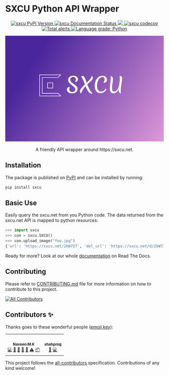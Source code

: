 # SXCU Python API Wrapper
<p align="center">
  <a href="https://pypi.org/project/sxcu/">
    <img src="https://img.shields.io/pypi/v/sxcu" alt="sxcu PyPI Version">
  </a>
  <a href="https://sxcu.syrusdark.website">
    <img src="https://readthedocs.org/projects/sxcu/badge/?version=latest" alt="sxcu Documentation Status">
  </a>
  <a href="https://opensource.org/licenses/Apache-2.0">
    <img src="https://img.shields.io/badge/License-Apache2.0-green.svg" alt"sxcu License">
  </a>
  <a href="https://codecov.io/gh/naveen521kk/sxcu">
    <img src="https://codecov.io/gh/naveen521kk/sxcu/branch/master/graph/badge.svg" alt="sxcu codecov">
  </a>
  <a href="https://lgtm.com/projects/g/naveen521kk/sxcu/alerts/">
    <img alt="Total alerts" src="https://img.shields.io/lgtm/alerts/g/naveen521kk/sxcu.svg?logo=lgtm&logoWidth=18"/>
  </a>
  <a href="https://lgtm.com/projects/g/naveen521kk/sxcu/context:python">
    <img alt="Language grade: Python" src="https://img.shields.io/lgtm/grade/python/g/naveen521kk/sxcu.svg?logo=lgtm&logoWidth=18"/>
  </a>
</p>

![sxcu-logo](https://github.com/naveen521kk/sxcu/raw/master/logo/readme-logo.png)
<p align="center">
A friendly API wrapper around https://sxcu.net.
</p>

## Installation

The package is published on
[PyPI](https://pypi.org/project/sxcu/) and can be installed by running:
```sh
pip install sxcu
```

## Basic Use

Easily query the sxcu.net from you Python code. The data returned from the sxcu.net
API is mapped to python resources:

```python
>>> import sxcu
>>> con = sxcu.SXCU()
>>> con.upload_image("foo.jpg")
{'url': 'https://sxcu.net/2kW7IT', 'del_url': 'https://sxcu.net/d/2kW7IT/455c7e40-9e3b-43fa-a95a-ac17dd920e55', 'thumb': 'https://sxcu.net/t/2kW7IT.jpeg'}
```
Ready for more? Look at our whole [documentation](https://sxcu.syrusdark.website/) on Read The Docs.

## Contributing
Please refer to [CONTRIBUTING.md](CONTRIBUTING.md) file for more information on how to
contribute to this project.

<!-- ALL-CONTRIBUTORS-BADGE:START - Do not remove or modify this section -->
[![All Contributors](https://img.shields.io/badge/all_contributors-2-orange.svg?style=flat-square)](#contributors-)
<!-- ALL-CONTRIBUTORS-BADGE:END -->

## Contributors ✨

Thanks goes to these wonderful people ([emoji key](https://allcontributors.org/docs/en/emoji-key)):

<!-- ALL-CONTRIBUTORS-LIST:START - Do not remove or modify this section -->
<!-- prettier-ignore-start -->
<!-- markdownlint-disable -->
<table>
  <tr>
    <td align="center"><a href="https://naveen.syrusdark.website"><img src="https://avatars1.githubusercontent.com/u/49693820?v=4" width="100px;" alt=""/><br /><sub><b>Naveen M K</b></sub></a><br /><a href="https://github.com/naveen521kk/sxcu/commits?author=naveen521kk" title="Code">💻</a> <a href="https://github.com/naveen521kk/sxcu/commits?author=naveen521kk" title="Documentation">📖</a> <a href="#maintenance-naveen521kk" title="Maintenance">🚧</a> <a href="#projectManagement-naveen521kk" title="Project Management">📆</a> <a href="https://github.com/naveen521kk/sxcu/pulls?q=is%3Apr+reviewed-by%3Anaveen521kk" title="Reviewed Pull Requests">👀</a> <a href="https://github.com/naveen521kk/sxcu/commits?author=naveen521kk" title="Tests">⚠️</a> <a href="#platform-naveen521kk" title="Packaging/porting to new platform">📦</a></td>
    <td align="center"><a href="https://github.com/shahprog"><img src="https://avatars0.githubusercontent.com/u/40076722?v=4" width="100px;" alt=""/><br /><sub><b>shahprog</b></sub></a><br /><a href="https://github.com/naveen521kk/sxcu/issues?q=author%3Ashahprog" title="Bug reports">🐛</a> <a href="https://github.com/naveen521kk/sxcu/commits?author=shahprog" title="Code">💻</a></td>
  </tr>
</table>

<!-- markdownlint-enable -->
<!-- prettier-ignore-end -->
<!-- ALL-CONTRIBUTORS-LIST:END -->

This project follows the [all-contributors](https://github.com/all-contributors/all-contributors) specification. Contributions of any kind welcome!
